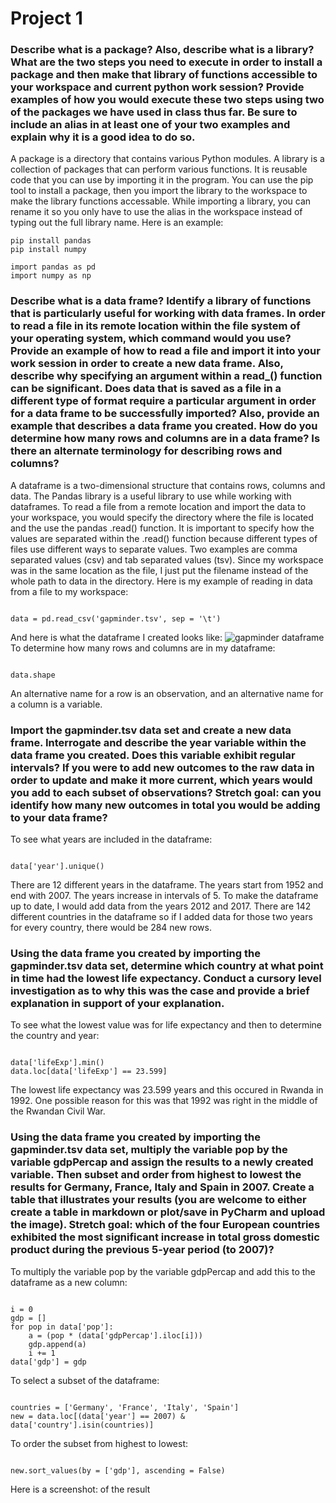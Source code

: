 # Project 1

### Describe what is a package? Also, describe what is a library? What are the two steps you need to execute in order to install a package and then make that library of functions accessible to your workspace and current python work session? Provide examples of how you would execute these two steps using two of the packages we have used in class thus far. Be sure to include an alias in at least one of your two examples and explain why it is a good idea to do so.
A package is a directory that contains various Python modules. A library is a collection of packages that can perform various functions. It is reusable code that you can use by importing it in the program. You can use the pip tool to install a package, then you import the library to the workspace to make the library functions accessable. While importing a library, you can rename it so you only have to use the alias in the workspace instead of typing out the full library name. Here is an example:
```
pip install pandas
pip install numpy 

import pandas as pd
import numpy as np

```
### Describe what is a data frame? Identify a library of functions that is particularly useful for working with data frames. In order to read a file in its remote location within the file system of your operating system, which command would you use? Provide an example of how to read a file and import it into your work session in order to create a new data frame. Also, describe why specifying an argument within a read_() function can be significant. Does data that is saved as a file in a different type of format require a particular argument in order for a data frame to be successfully imported? Also, provide an example that describes a data frame you created. How do you determine how many rows and columns are in a data frame? Is there an alternate terminology for describing rows and columns?
A dataframe is a two-dimensional structure that contains rows, columns and data. The Pandas library is a useful library to use while working with dataframes. To read a file from a remote location and import the data to your workspace, you would specify the directory where the file is located and the use the pandas .read() function. It is important to specify how the values are separated within the .read() function because different types of files use different ways to separate values. Two examples are comma separated values (csv) and tab separated values (tsv). Since my workspace was in the same location as the file, I just put the filename instead of the whole path to data in the directory. Here is my example of reading in data from a file to my workspace:
```

data = pd.read_csv('gapminder.tsv', sep = '\t')

```
And here is what the dataframe I created looks like: 
![gapminder dataframe](https://meredithjolly.github.io/data146/gapminder_dataframe.png) 
To determine how many rows and columns are in my dataframe:
```

data.shape

```
An alternative name for a row is an observation, and an alternative name for a column is a variable. 
### Import the gapminder.tsv data set and create a new data frame. Interrogate and describe the year variable within the data frame you created. Does this variable exhibit regular intervals? If you were to add new outcomes to the raw data in order to update and make it more current, which years would you add to each subset of observations? Stretch goal: can you identify how many new outcomes in total you would be adding to your data frame?
To see what years are included in the dataframe:
```

data['year'].unique()

```
There are 12 different years in the dataframe. The years start from 1952 and end with 2007. The years increase in intervals of 5. To make the dataframe up to date, I would add data from the years 2012 and 2017. There are 142 different countries in the dataframe so if I added data for those two years for every country, there would be 284 new rows. 
### Using the data frame you created by importing the gapminder.tsv data set, determine which country at what point in time had the lowest life expectancy. Conduct a cursory level investigation as to why this was the case and provide a brief explanation in support of your explanation.
To see what the lowest value was for life expectancy and then to determine the country and year:
```

data['lifeExp'].min()
data.loc[data['lifeExp'] == 23.599]

```
The lowest life expectancy was 23.599 years and this occured in Rwanda in 1992. One possible reason for this was that 1992 was right in the middle of the Rwandan Civil War. 
### Using the data frame you created by importing the gapminder.tsv data set, multiply the variable pop by the variable gdpPercap and assign the results to a newly created variable. Then subset and order from highest to lowest the results for Germany, France, Italy and Spain in 2007. Create a table that illustrates your results (you are welcome to either create a table in markdown or plot/save in PyCharm and upload the image). Stretch goal: which of the four European countries exhibited the most significant increase in total gross domestic product during the previous 5-year period (to 2007)?
To multiply the variable pop by the variable gdpPercap and add this to the dataframe as a new column:
```

i = 0
gdp = []
for pop in data['pop']:
    a = (pop * (data['gdpPercap'].iloc[i]))
    gdp.append(a)
    i += 1 
data['gdp'] = gdp

```
To select a subset of the dataframe:
```

countries = ['Germany', 'France', 'Italy', 'Spain']
new = data.loc[(data['year'] == 2007) & data['country'].isin(countries)]

```
To order the subset from highest to lowest:
```

new.sort_values(by = ['gdp'], ascending = False)

```
Here is a screenshot: of the result


